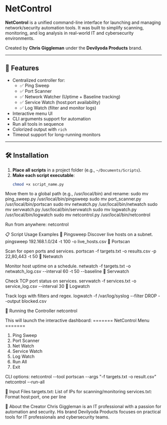 # NetControl

**NetControl** is a unified command-line interface for launching and managing network/security automation tools. It was built to simplify scanning, monitoring, and log analysis in real-world IT and cybersecurity environments.

Created by **Chris Giggleman** under the **Devilyoda Products** brand.

---

## 🚀 Features

- Centralized controller for:
  - ✅ Ping Sweep
  - ✅ Port Scanner
  - ✅ Network Watcher (Uptime + Baseline tracking)
  - ✅ Service Watch (host:port availability)
  - ✅ Log Watch (filter and monitor logs)
- Interactive menu UI
- CLI arguments support for automation
- Run all tools in sequence
- Colorized output with `rich`
- Timeout support for long-running monitors

---

## 🛠 Installation

1. **Place all scripts** in a project folder (e.g., `~/Documents/Scripts`).
2. **Make each script executable**:
   ```bash
   chmod +x script_name.py

Move them to a global path (e.g., /usr/local/bin) and rename:
sudo mv ping_sweep.py /usr/local/bin/pingsweep
sudo mv port_scanner.py /usr/local/bin/portscan
sudo mv netwatch.py /usr/local/bin/netwatch
sudo mv servwatch.py /usr/local/bin/servwatch
sudo mv logwatch.py /usr/local/bin/logwatch
sudo mv netcontrol.py /usr/local/bin/netcontrol

Run from anywhere:
netcontrol

📋 Script Usage Examples
🔹 Pingsweep
Discover live hosts on a subnet.
pingsweep 192.168.1.0/24 -t 100 -o live_hosts.csv
🔹 Portscan

Scan for open ports and services.
portscan -f targets.txt -o results.csv -p 22,80,443 -t 50
🔹 Netwatch

Monitor host uptime on a schedule.
netwatch -f targets.txt -o netwatch_log.csv --interval 60 -t 50 --baseline
🔹 Servwatch

Check TCP port status on services.
servwatch -f services.txt -o service_log.csv --interval 30
🔹 Logwatch

Track logs with filters and regex.
logwatch -f /var/log/syslog --filter DROP --output blocked.csv

🔧 Running the Controller
netcontrol

This will launch the interactive dashboard:
======= NetControl Menu =======
1. Ping Sweep
2. Port Scanner
3. Net Watch
4. Service Watch
5. Log Watch
6. Run All
0. Exit

CLI options:
netcontrol --tool portscan --args "-f targets.txt -o result.csv"
netcontrol --run-all

📁 Input Files
targets.txt: List of IPs for scanning/monitoring
services.txt: Format host:port, one per line

🧠 About the Creator
Chris Giggleman is an IT professional with a passion for automation and security. His brand Devilyoda Products focuses on practical tools for IT professionals and cybersecurity teams.

